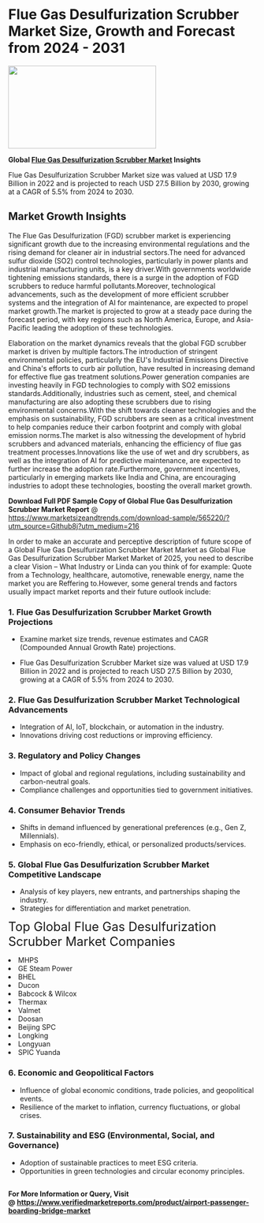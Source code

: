 <H1>Flue Gas Desulfurization Scrubber Market Size, Growth and Forecast from 2024 - 2031</H1><img class="aligncenter size-medium wp-image-584254" src="https://thirdeyenews.in/wp-content/uploads/2024/09/Global-Market-Research-300x168.jpeg" alt="" width="300" height="168" /><p><strong>Global&nbsp;<a href="https://www.marketsizeandtrends.com/download-sample/565220/?utm_source=Github8j?utm_medium=216">Flue Gas Desulfurization Scrubber Market</a> Insights</strong></p><p>Flue Gas Desulfurization Scrubber Market size was valued at USD 17.9 Billion in 2022 and is projected to reach USD 27.5 Billion by 2030, growing at a CAGR of 5.5% from 2024 to 2030.</p><p><h2>Market Growth Insights</h2> <p>The Flue Gas Desulfurization (FGD) scrubber market is experiencing significant growth due to the increasing environmental regulations and the rising demand for cleaner air in industrial sectors.The need for advanced sulfur dioxide (SO2) control technologies, particularly in power plants and industrial manufacturing units, is a key driver.With governments worldwide tightening emissions standards, there is a surge in the adoption of FGD scrubbers to reduce harmful pollutants.Moreover, technological advancements, such as the development of more efficient scrubber systems and the integration of AI for maintenance, are expected to propel market growth.The market is projected to grow at a steady pace during the forecast period, with key regions such as North America, Europe, and Asia-Pacific leading the adoption of these technologies.</p> <p>Elaboration on the market dynamics reveals that the global FGD scrubber market is driven by multiple factors.The introduction of stringent environmental policies, particularly the EU's Industrial Emissions Directive and China's efforts to curb air pollution, have resulted in increasing demand for effective flue gas treatment solutions.Power generation companies are investing heavily in FGD technologies to comply with SO2 emissions standards.Additionally, industries such as cement, steel, and chemical manufacturing are also adopting these scrubbers due to rising environmental concerns.With the shift towards cleaner technologies and the emphasis on sustainability, FGD scrubbers are seen as a critical investment to help companies reduce their carbon footprint and comply with global emission norms.The market is also witnessing the development of hybrid scrubbers and advanced materials, enhancing the efficiency of flue gas treatment processes.Innovations like the use of wet and dry scrubbers, as well as the integration of AI for predictive maintenance, are expected to further increase the adoption rate.Furthermore, government incentives, particularly in emerging markets like India and China, are encouraging industries to adopt these technologies, boosting the overall market growth.</p> <p><span class=""><strong>Download Full PDF Sample Copy of Global Flue Gas Desulfurization Scrubber Market Report</strong> @ <a href="https://www.marketsizeandtrends.com/download-sample/565220/?utm_source=Github8j?utm_medium=216" target="_blank">https://www.marketsizeandtrends.com/download-sample/565220/?utm_source=Github8j?utm_medium=216</a></span></p><p>In order to make an accurate and perceptive description of future scope of a Global&nbsp;Flue Gas Desulfurization Scrubber Market Market as Global&nbsp;Flue Gas Desulfurization Scrubber Market Market of 2025, you need to describe a clear Vision &ndash; What Industry or Linda can you think of for example: Quote from a Technology, healthcare, automotive, renewable energy, name the market you are Reffering to.However, some general trends and factors usually impact market reports and their future outlook include:</p><h3>1.&nbsp;<strong>Flue Gas Desulfurization Scrubber Market Growth Projections</strong></h3><ul><li>Examine market size trends, revenue estimates and CAGR (Compounded Annual Growth Rate) projections.</li><li><p>Flue Gas Desulfurization Scrubber Market size was valued at USD 17.9 Billion in 2022 and is projected to reach USD 27.5 Billion by 2030, growing at a CAGR of 5.5% from 2024 to 2030.</p></li></ul><h3>2.&nbsp;<strong>Flue Gas Desulfurization Scrubber Market Technological Advancements</strong></h3><ul><li>Integration of AI, IoT, blockchain, or automation in the industry.</li><li>Innovations driving cost reductions or improving efficiency.</li></ul><h3>3.&nbsp;<strong>Regulatory and Policy Changes</strong></h3><ul><li>Impact of global and regional regulations, including sustainability and carbon-neutral goals.</li><li>Compliance challenges and opportunities tied to government initiatives.</li></ul><h3>4.&nbsp;<strong>Consumer Behavior Trends</strong></h3><ul><li>Shifts in demand influenced by generational preferences (e.g., Gen Z, Millennials).</li><li>Emphasis on eco-friendly, ethical, or personalized products/services.</li></ul><h3>5.&nbsp;<strong>Global Flue Gas Desulfurization Scrubber Market Competitive Landscape</strong></h3><ul><li>Analysis of key players, new entrants, and partnerships shaping the industry.</li><li>Strategies for differentiation and market penetration.</li></ul><p data-pm-slice="1 1 []"><span style="color: inherit; font-family: inherit; font-size: 25px;">Top Global Flue Gas Desulfurization Scrubber Market Companies</span></p><div class="" data-test-id=""><p><li>MHPS</li><li> GE Steam Power</li><li> BHEL</li><li> Ducon</li><li> Babcock & Wilcox</li><li> Thermax</li><li> Valmet</li><li> Doosan</li><li> Beijing SPC</li><li> Longking</li><li> Longyuan</li><li> SPIC Yuanda</li></p></div><h3>6.&nbsp;<strong>Economic and Geopolitical Factors</strong></h3><ul><li>Influence of global economic conditions, trade policies, and geopolitical events.</li><li>Resilience of the market to inflation, currency fluctuations, or global crises.</li></ul><h3>7.&nbsp;<strong>Sustainability and ESG (Environmental, Social, and Governance)</strong></h3><ul><li>Adoption of sustainable practices to meet ESG criteria.</li><li>Opportunities in green technologies and circular economy principles.</li></ul><h2><strong style="font-size: 14px;">For More Information or Query, Visit @&nbsp;</strong><a style="background-color: #ffffff; font-size: 14px;" href="https://www.marketsizeandtrends.com/report/flue-gas-desulfurization-scrubber-market/" target="_blank">https://www.verifiedmarketreports.com/product/airport-passenger-boarding-bridge-market</a></h2>